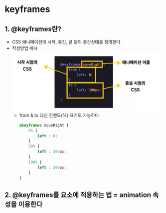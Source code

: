 # keyframes
## 1. @keyframes란?
- CSS 애니메이션의 시작, 중간, 끝 등의 중간상태를 정의한다.
- 작성방법 예시
    <img src="./1.png">
    - from & to 대신 진행도(%) 표기도 가능하다
        ```css
        @keyframes moveRight {
            0% {
                left : 0;
            }
            50% {
                left : 200px;
            }
            100% {
                left : 200px;
            }
        }
        ```

## 2. @keyframes를 요소에 적용하는 법 = animation 속성을 이용한다
